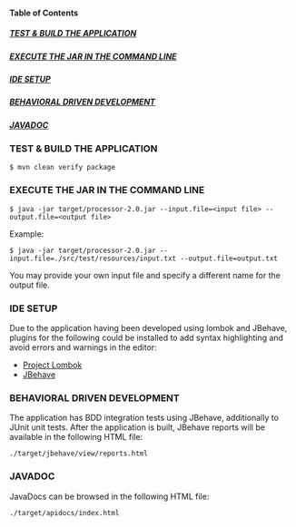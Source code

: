 #### Table of Contents
##### [TEST & BUILD THE APPLICATION](#test-and-build-the-application)
##### [EXECUTE THE JAR IN THE COMMAND LINE](#execute-the-jar-in-the-command-line)
##### [IDE SETUP](#ide-setup)
##### [BEHAVIORAL DRIVEN DEVELOPMENT](#behavioral-driven-development)
##### [JAVADOC](#javadoc)

### <a name="test-and-build-the-application"></a> TEST & BUILD THE APPLICATION

    $ mvn clean verify package

### <a name="execute-the-jar-in-the-command-line"></a> EXECUTE THE JAR IN THE COMMAND LINE

    $ java -jar target/processor-2.0.jar --input.file=<input file> --output.file=<output file>

Example:

    $ java -jar target/processor-2.0.jar --input.file=./src/test/resources/input.txt --output.file=output.txt

You may provide your own input file and specify a different name for the output file.

### <a name="ide-setup"></a> IDE SETUP

Due to the application having been developed using lombok and JBehave, plugins for the following could be installed to
add syntax highlighting and avoid errors and warnings in the editor:

* [Project Lombok](https://projectlombok.org)
* [JBehave](http://jbehave.org)

### <a name="behavioral-driven-development"></a> BEHAVIORAL DRIVEN DEVELOPMENT

The application has BDD integration tests using JBehave, additionally to JUnit unit tests. After the application is built,
JBehave reports will be available in the following HTML file:

    ./target/jbehave/view/reports.html

### <a name="javadoc"></a> JAVADOC

JavaDocs can be browsed in the following HTML file:

    ./target/apidocs/index.html
